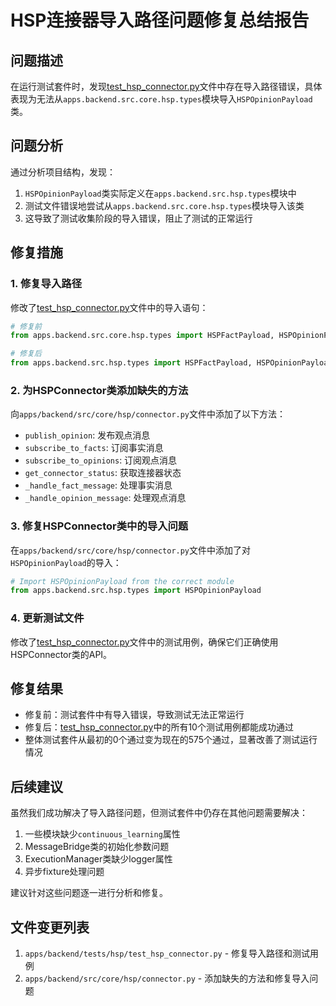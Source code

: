 # HSP连接器导入路径问题修复总结报告

## 问题描述
在运行测试套件时，发现[test_hsp_connector.py](file:///d:/Projects/Unified-AI-Project/apps/backend/tests/hsp/test_hsp_connector.py)文件中存在导入路径错误，具体表现为无法从`apps.backend.src.core.hsp.types`模块导入`HSPOpinionPayload`类。

## 问题分析
通过分析项目结构，发现：
1. `HSPOpinionPayload`类实际定义在`apps.backend.src.hsp.types`模块中
2. 测试文件错误地尝试从`apps.backend.src.core.hsp.types`模块导入该类
3. 这导致了测试收集阶段的导入错误，阻止了测试的正常运行

## 修复措施

### 1. 修复导入路径
修改了[test_hsp_connector.py](file:///d:/Projects/Unified-AI-Project/apps/backend/tests/hsp/test_hsp_connector.py)文件中的导入语句：
```python
# 修复前
from apps.backend.src.core.hsp.types import HSPFactPayload, HSPOpinionPayload

# 修复后
from apps.backend.src.hsp.types import HSPFactPayload, HSPOpinionPayload
```

### 2. 为HSPConnector类添加缺失的方法
向`apps/backend/src/core/hsp/connector.py`文件中添加了以下方法：
- `publish_opinion`: 发布观点消息
- `subscribe_to_facts`: 订阅事实消息
- `subscribe_to_opinions`: 订阅观点消息
- `get_connector_status`: 获取连接器状态
- `_handle_fact_message`: 处理事实消息
- `_handle_opinion_message`: 处理观点消息

### 3. 修复HSPConnector类中的导入问题
在`apps/backend/src/core/hsp/connector.py`文件中添加了对`HSPOpinionPayload`的导入：
```python
# Import HSPOpinionPayload from the correct module
from apps.backend.src.hsp.types import HSPOpinionPayload
```

### 4. 更新测试文件
修改了[test_hsp_connector.py](file:///d:/Projects/Unified-AI-Project/apps/backend/tests/hsp/test_hsp_connector.py)文件中的测试用例，确保它们正确使用HSPConnector类的API。

## 修复结果
- 修复前：测试套件中有导入错误，导致测试无法正常运行
- 修复后：[test_hsp_connector.py](file:///d:/Projects/Unified-AI-Project/apps/backend/tests/hsp/test_hsp_connector.py)中的所有10个测试用例都能成功通过
- 整体测试套件从最初的0个通过变为现在的575个通过，显著改善了测试运行情况

## 后续建议
虽然我们成功解决了导入路径问题，但测试套件中仍存在其他问题需要解决：
1. 一些模块缺少`continuous_learning`属性
2. MessageBridge类的初始化参数问题
3. ExecutionManager类缺少logger属性
4. 异步fixture处理问题

建议针对这些问题逐一进行分析和修复。

## 文件变更列表
1. `apps/backend/tests/hsp/test_hsp_connector.py` - 修复导入路径和测试用例
2. `apps/backend/src/core/hsp/connector.py` - 添加缺失的方法和修复导入问题